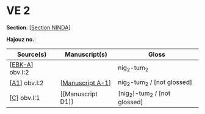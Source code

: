 # VE 2

**Section**: [[Section NINDA]]

**Hajouz no.**: 

| Source(s)      | Manuscript(s)      | Gloss                                             |
| -------------- | ------------------ | ------------------------------------------------- |
| [[EBK-A]] obv.I:2      |                    | nig<sub>2</sub>-tum<sub>2</sub>                   |
| [[A1]] obv.I:2 | [[Manuscript A-1]] | nig<sub>2</sub>-tum<sub>2</sub> / [not glossed]   |
| [[C]] obv.I:1  | [[Manuscript D1]]  | [nig<sub>2</sub>]-tum<sub>2</sub> / [not glossed] |


[//begin]: # "Autogenerated link references for markdown compatibility"
[Section NINDA]: <Section NINDA> "NINDA"
[EBK-A]: EBK-A "MEE 4, 115 +"
[A1]: A1 "MEE 4, 1 = TM.75.G.3528"
[Manuscript A-1]: <Manuscript A-1> "Manuscript A-1"
[C]: C "MEE 4, 12 = TM.75.G.2284"
[//end]: # "Autogenerated link references"